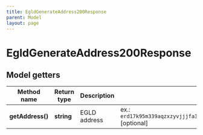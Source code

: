 ```yaml
---
title: EgldGenerateAddress200Response
parent: Model
layout: page
---
```


# EgldGenerateAddress200Response

## Model getters

Method name | Return type | Description | Notes
------------ | ------------- | ------------- | -------------
**getAddress()** | **string** | EGLD address | ex.: `erd17k95m339aqzxzyvjjjfa3lka0yyeqgcsda50tw5z9g73ycfe2caq9e6jq7` [optional]

